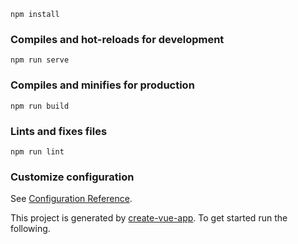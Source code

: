 ```
npm install
```

### Compiles and hot-reloads for development

```
npm run serve
```

### Compiles and minifies for production

```
npm run build
```

### Lints and fixes files

```
npm run lint
```

### Customize configuration

See [Configuration Reference](https://cli.vuejs.org/config/).

This project is generated by [create-vue-app](https://github.com/vue-land/create-vue-app). To get started run the following.
